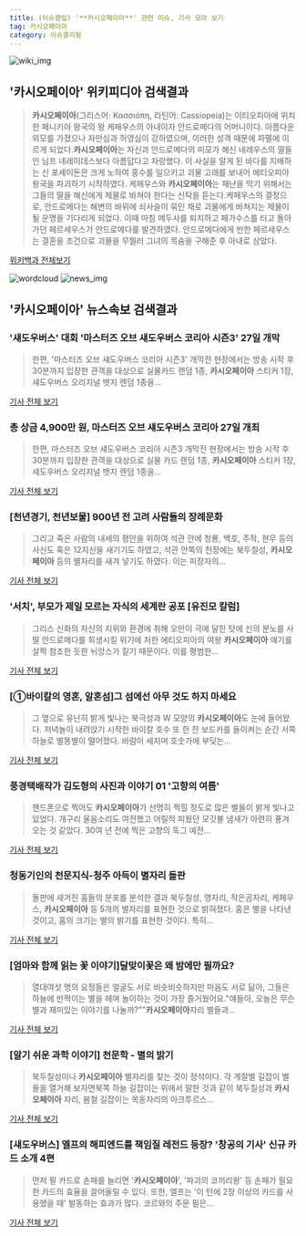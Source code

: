 ```yaml
---
title: (이슈클립) '**카시오페이아**' 관련 이슈, 기사 모아 보기
tag: 카시오페이아
category: 이슈클리핑
---
```

![wiki_img](https://user-images.githubusercontent.com/42597476/44503234-41136a80-a6d0-11e8-9071-6fc6418eafe4.png)
## **'**카시오페이아**'** 위키피디아 검색결과
>**카시오페이아**(그리스어: Κασσιόπη, 라틴어: Cassiopeia)는 이티오피아에 위치한 페니키아 왕국의 왕 케페우스의 아내이자 안드로메다의 어머니이다. 아름다운 외모를 가졌으나 자만심과 허영심이 강하였으며, 이러한 성격 때문에 파멸에 이르게 되었다.**카시오페이아**는 자신과 안드로메다의 미모가 해신 네레우스의 딸들인 님프 네레이데스보다 아름답다고 자랑했다. 이 사실을 알게 된 바다를 지배하는 신 포세이돈은 크게 노하여 홍수를 일으키고 괴물 고래를 보내어 에티오피아 왕국을 파괴하기 시작하였다. 케페우스와 **카시오페이아**는 재난을 막기 위해서는 그들의 딸을 해신에게 제물로 바쳐야 한다는 신탁을 듣는다.케페우스의 결정으로, 안드로메다는 해변의 바위에 쇠사슬이 묶인 채로 괴물에게 바쳐지는 제물이 될 운명을 기다리게 되었다. 이때 마침 메두사를 퇴치하고 페가수스를 타고 돌아가던 페르세우스가 안드로메다를 발견하였다. 안드로메다에게 반한 페르세우스는 결혼을 조건으로 괴물을 무찔러 그녀의 목숨을 구해준 후 아내로 삼았다.

<a href="https://ko.wikipedia.org/wiki/카시오페이아" target="_blank">위키백과 전체보기</a>

![wordcloud](https://s3.ap-northeast-2.amazonaws.com/lyrics101-wordcloud/2018-09-03-1535979403.png)
![news_img](https://user-images.githubusercontent.com/42597476/44507050-1206f400-a6e4-11e8-8d98-7ffbfebb353f.png)
## **'**카시오페이아**'** 뉴스속보 검색결과
### '섀도우버스' 대회 '마스터즈 오브 섀도우버스 코리아 시즌3' 27일 개막

>한편, '마스터즈 오브 섀도우버스 코리아 시즌3' 개막전 현장에서는 방송 시작 후 30분까지 입장한 관객을 대상으로 실물카드 랜덤 1종, **카시오페이아** 스티커 1장, 섀도우버스 오리지널 뱃지 렌덤 1종을...

<a href="http://www.topstarnews.net/news/articleView.html?idxno=470609" target="_blank">기사 전체 보기</a>

### 총 상금 4,900만 원, 마스터즈 오브 섀도우버스 코리아 27일 개최

>한편, 마스터즈 오브 섀도우버스 코리아 시즌3 개막전 현장에서는 방송 시작 후 30분까지 입장한 관객을 대상으로 실물 카드 랜덤 1종, **카시오페이아** 스티커 1장, 섀도우버스 오리지널 뱃지 렌덤 1종을...

<a href="http://www.inven.co.kr/webzine/news/?news=205881&iskin=esports" target="_blank">기사 전체 보기</a>

### [천년경기, 천년보물] 900년 전 고려 사람들의 장례문화

>그리고 죽은 사람의 내세의 평안을 위하여 석관 안에 청룡, 백호, 주작, 현무 등의 사신도 혹은 12지신을 새기기도 하였고, 석관 안쪽의 천장에는 북두칠성, **카시오페이아** 등의 별자리를 새겨 넣기도 하였다. 이는 피장자의...

<a href="http://www.kyeonggi.com/?mod=news&act=articleView&idxno=1511457" target="_blank">기사 전체 보기</a>

### '서치', 부모가 제일 모르는 자식의 세계란 공포 [유진모 칼럼]

>그리스 신화의 자신의 지위와 환경에 취해 오만이 극에 달한 탓에 신의 분노를 사 딸 안드로메다를 희생시킬 위기에 처한 에티오피아의 여왕 **카시오페이아** 얘기를 살짝 참조한 듯한 뉘앙스가 짙기 때문이다. 이를 평범한...

<a href="http://www.mediafine.co.kr/news/articleView.html?idxno=5591" target="_blank">기사 전체 보기</a>

### [①바이칼의 영혼, 알혼섬]그 섬에선 아무 것도 하지 마세요

>그 옆으로 유난히 밝게 빛나는 북극성과 W 모양의 **카시오페이아**도 눈에 들어왔다. 저녁놀이 내려앉기 시작한 바이칼 호수 또 한 잔 보드카를 들이켜는 순간 서쪽 하늘로 별똥별이 떨어졌다. 바람이 세지며 호숫가에 부딪는...

<a href="http://news.khan.co.kr/kh_news/khan_art_view.html?artid=201808151541001&code=350102" target="_blank">기사 전체 보기</a>

### 풍경택배작가 김도형의 사진과 이야기 01 '고향의 여름'

>핸드폰으로 찍어도 **카시오페이아**가 선명히 찍힐 정도로 많은 별들이 밝게 빛나고 있었다. 개구리 울음소리도 여전했고 어릴적 피웠던 모깃불 냄새가 아련히 풍겨오는 것 같았다. 30여 년 전에 찍은 고향의 둑그 예전...

<a href="http://www.queen.co.kr/news/articleView.html?idxno=300230" target="_blank">기사 전체 보기</a>

### 청동기인의 천문지식-청주 아득이 별자리 돌판

>돌판에 새겨진 홈들의 분포를 분석한 결과 북두칠성, 영자리, 작은곰자리, 케페우스, **카시오페이아** 등 5개의 별자리를 표현한 것으로 밝혀졌다. 홈은 별을 나타낸 것이고, 홈의 크기는 별의 밝기를 표현한 것이다. 특히...

<a href="http://www.cctimes.kr/news/articleView.html?idxno=539062" target="_blank">기사 전체 보기</a>

### [엄마와 함께 읽는 꽃 이야기]달맞이꽃은 왜 밤에만 필까요?

>열대여섯 명의 요정들은 얼굴도 서로 비슷비슷하지만 마음도 서로 닮아, 그들은 하늘에 반짝이는 별을 헤며 놀이하는 것이 가장 즐거웠어요."얘들아, 오늘은 무슨 별과 재미있는 이야기를 나눌까?""**카시오페이아**자리 별들과...

<a href="http://www.idomin.com/?mod=news&act=articleView&idxno=571505" target="_blank">기사 전체 보기</a>

### [알기 쉬운 과학 이야기] 천문학 - 별의 밝기

>북두칠성이나 **카시오페이아** 별자리를 찾는 것이 정석이다.   각 계절별 길잡이 별들을 열거해 보자면북쪽 하늘 길잡이는 위에서 말한 것과 같이 북두칠성과 **카시오페이아** 자리, 봄철 길잡이는 목동자리의 아크투르스...

<a href="http://withinnews.co.kr/news/view.html?section=1&category=161&item=&no=15853" target="_blank">기사 전체 보기</a>

### [섀도우버스] 엘프의 해피엔드를 책임질 레전드 등장? '창공의 기사' 신규 카드 소개 4편

>먼저 필 카드로 손패를 늘리면 '**카시오페이아**', '파괴의 코끼리왕' 등 손패가 필요한 카드의 효율을 끌어올릴 수 있다. 또한, 엘프는 '이 턴에 2장 이상의 카드를 사용했을 때' 발동하는 효과가 많다. 코르와의 주문 필은...

<a href="http://www.inven.co.kr/webzine/news/?news=201750&site=shadowverse" target="_blank">기사 전체 보기</a>


